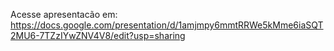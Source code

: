 Acesse apresentacão em: https://docs.google.com/presentation/d/1amjmpy6mmtRRWe5kMme6iaSQT2MU6-7TZzIYwZNV4V8/edit?usp=sharing
